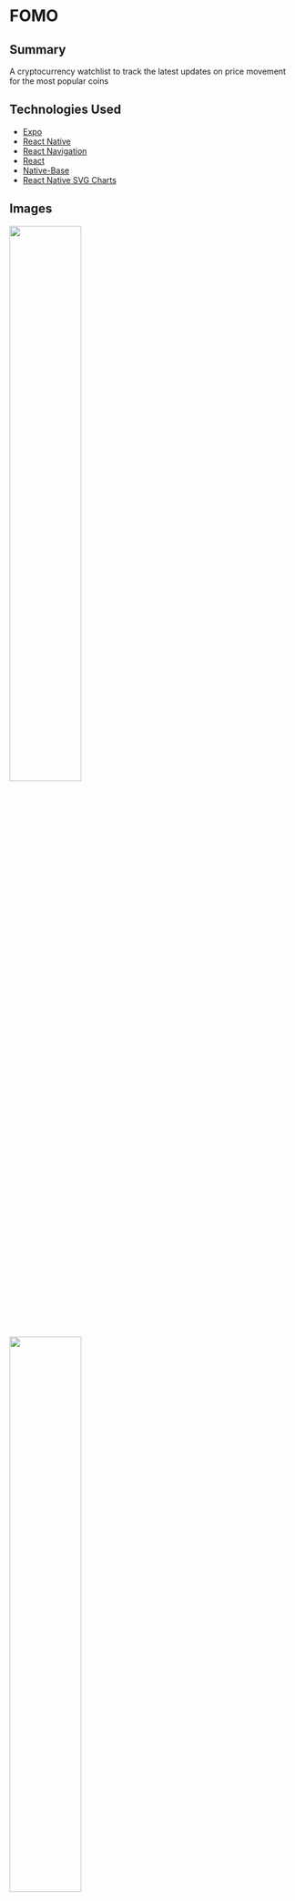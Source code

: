 # FOMO

## Summary

A cryptocurrency watchlist to track the latest updates on price movement for the most popular coins

## Technologies Used

- [Expo](https://expo.io/)
- [React Native](https://reactnative.dev/)
- [React Navigation](https://reactnavigation.org/s)
- [React](https://reactjs.org/)
- [Native-Base](https://nativebase.io/)
- [React Native SVG Charts](https://github.com/JesperLekland/react-native-svg-charts)



## Images

<img src="https://user-images.githubusercontent.com/38798668/97736775-8ef73a80-1ab2-11eb-802d-468a163658bb.png" width=50%>
<img src="https://user-images.githubusercontent.com/38798668/97736829-9fa7b080-1ab2-11eb-83b3-20a216d00e02.png" width=50%>
<img src="https://user-images.githubusercontent.com/38798668/97736818-9d455680-1ab2-11eb-908d-487d85e81c9a.png" width=50%>

